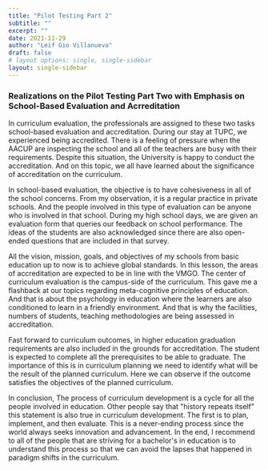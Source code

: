 ```yaml
---
title: "Pilot Testing Part 2"
subtitle: ""
excerpt: ""
date: 2021-11-29
author: "Leif Gio Villanueva"
draft: false
# layout options: single, single-sidebar
layout: single-sidebar
---
```


### Realizations on the Pilot Testing Part Two with Emphasis on School-Based Evaluation and Acrreditation

In curriculum evaluation, the professionals are assigned to these two tasks school-based evaluation and accreditation. During our stay at TUPC, we experienced being accredited. There is a feeling of pressure when the AACUP are inspecting the school and all of the teachers are busy with their requirements. Despite this situation, the University is happy to conduct the accreditation. And on this topic, we all have learned about the significance of accreditation on the curriculum.

In school-based evaluation, the objective is to have cohesiveness in all of the school concerns. From my observation, it is a regular practice in private schools. And the people involved in this type of evaluation can be anyone who is involved in that school. During my high school days, we are given an evaluation form that queries our feedback on school performance. The ideas of the students are also acknowledged since there are also open-ended questions that are included in that survey.

All the vision, mission, goals, and objectives of my schools from basic education up to now is to achieve global standards. In this lesson, the areas of accreditation are expected to be in line with the VMGO. The center of curriculum evaluation is the campus-side of the curriculum. This gave me a flashback at our topics regarding meta-cognitive principles of education. And that is about the psychology in education where the learners are also conditioned to learn in a friendly environment. And that is why the facilities, numbers of students, teaching methodologies are being assessed in accreditation.

Fast forward to curriculum outcomes, in higher education graduation requirements are also included in the grounds for accreditation. The student is expected to complete all the prerequisites to be able to graduate. The importance of this is in curriculum planning we need to identify what will be the result of the planned curriculum. Here we can observe if the outcome satisfies the objectives of the planned curriculum.

In conclusion, The process of curriculum development is a cycle for all the people involved in education. Other people say that "history repeats itself" this statement is also true in curriculum development. The first is to plan, implement, and then evaluate. This is a never-ending process since the world always seeks innovation and advancement. In the end, I recommend to all of the people that are striving for a bachelor's in education is to understand this process so that we can avoid the lapses that happened in paradigm shifts in the curriculum.

